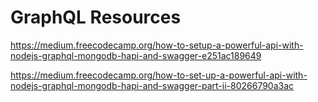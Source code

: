# GraphQL Resources

https://medium.freecodecamp.org/how-to-setup-a-powerful-api-with-nodejs-graphql-mongodb-hapi-and-swagger-e251ac189649

https://medium.freecodecamp.org/how-to-set-up-a-powerful-api-with-nodejs-graphql-mongodb-hapi-and-swagger-part-ii-80266790a3ac
